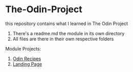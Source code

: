 # The-Odin-Project
this repository contains what I learned in The Odin Project

1. There's a readme.md the module in its own directory
2. All files are there in their own respective folders

Module Projects: 

1. [Odin Recipes](https://goutham100.github.io/The-Odin-Project/HTML_Foundations/odin-recipes/index.html)
2. [Landing Page](https://goutham100.github.io/The-Odin-Project/blob/main/FlexBox/Landing%20Page/main.html)